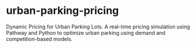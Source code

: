 # urban-parking-pricing
Dynamic Pricing for Urban Parking Lots. A real-time pricing simulation using Pathway and Python to optimize urban parking using demand and competition-based models.
